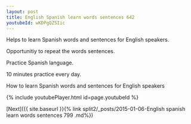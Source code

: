 ```yaml
---
layout: post
title: English Spanish learn words sentences 642 
youtubeId: wKDPgQZSIic
---
```

 
 
Helps to learn Spanish words and sentences for English speakers.

Opportunitiy to repeat the words sentences. 

Practice Spanish language. 
 
10 minutes practice every day. 
 
How to learn Spanish words and sentences for English speakers 
 
{% include youtubePlayer.html id=page.youtubeId %}
 
 
[Next]({{ site.baseurl }}{% link  split2/_posts/2015-01-06-English spanish learn words sentences 799 .md%})
 

